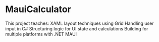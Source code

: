 # MauiCalculator
This project teaches:  XAML layout techniques using Grid  Handling user input in C#  Structuring logic for UI state and calculations  Building for multiple platforms with .NET MAUI
